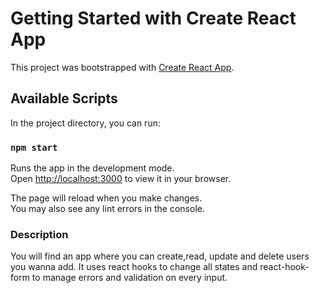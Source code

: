 # Getting Started with Create React App

This project was bootstrapped with [Create React App](https://github.com/facebook/create-react-app).

## Available Scripts

In the project directory, you can run:

### `npm start`

Runs the app in the development mode.\
Open [http://localhost:3000](http://localhost:3000) to view it in your browser.

The page will reload when you make changes.\
You may also see any lint errors in the console.

### Description

You will find an app where you can create,read, update and delete users you wanna add. 
It uses react hooks to change all states and react-hook-form to manage errors and validation on every input.
